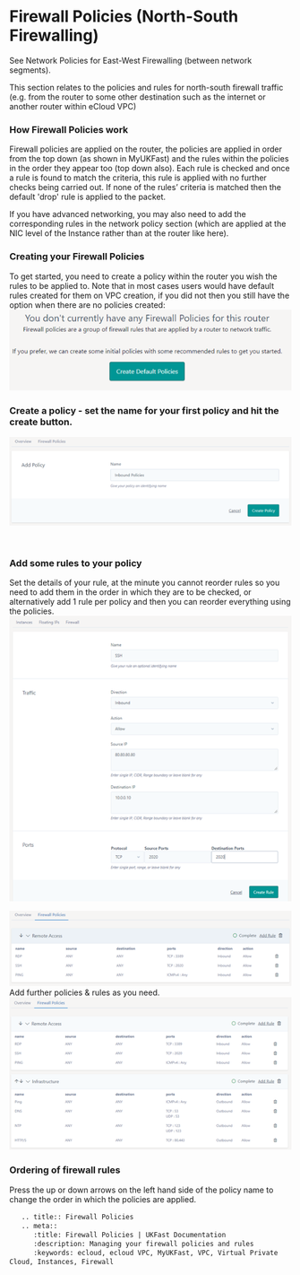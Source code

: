 # Firewall Policies (North-South Firewalling)
See Network Policies for East-West Firewalling (between network segments). 

This section relates to the policies and rules for north-south firewall traffic (e.g. from the router to some other destination such as the internet or another router within eCloud VPC)

### How Firewall Policies work
Firewall policies are applied on the router, the policies are applied in order from the top down (as shown in MyUKFast) and the rules within the policies in the order they appear too (top down also). Each rule is checked and once a rule is found to match the criteria, this rule is applied with no further checks being carried out. If none of the rules’ criteria is matched then the default 'drop' rule is applied to the packet.  

If you have advanced networking, you may also need to add the corresponding rules in the network policy section (which are applied at the NIC level of the Instance rather than at the router like here).

### Creating your Firewall Policies

To get started, you need to create a policy within the router you wish the rules to be applied to. Note that in most cases users would have default rules created for them on VPC creation, if you did not then you still have the option when there are no policies created:  
![Firewall Policies](files/firewall-policies.PNG)

### Create a policy - set the name for your first policy and hit the create button.  
![Firewall Policies](files/firewall-policies-create.PNG)

 
### Add some rules to your policy

Set the details of your rule, at the minute you cannot reorder rules so you need to add them in the order in which they are to be checked, or alternatively add 1 rule per policy and then you can reorder everything using the policies.  
![Firewall Policies](files/firewall-policies-rules-create.PNG)

![Firewall Policies](files/firewall-policies-example.PNG)
Add further policies & rules as you need.  
![Firewall Policies](files/firewall-policies-example2.PNG)

### Ordering of firewall rules
Press the up or down arrows on the left hand side of the policy name to change the order in which the policies are applied.

```eval_rst
   .. title:: Firewall Policies
   .. meta::
      :title: Firewall Policies | UKFast Documentation
      :description: Managing your firewall policies and rules
      :keywords: ecloud, ecloud VPC, MyUKFast, VPC, Virtual Private Cloud, Instances, Firewall
```
